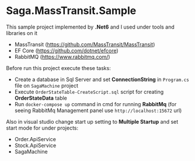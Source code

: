 # Saga.MassTransit.Sample
This sample project implemented by **.Net6** and I used under tools and libraries on it

- MassTransit (https://github.com/MassTransit/MassTransit)
- EF Core (https://github.com/dotnet/efcore)
- RabbitMQ (https://www.rabbitmq.com/)

Before run this project execute these tasks:
- Create a database in Sql Server and set **ConnectionString** in `Program.cs` file on `SagaMachine` project
- Execute `OrderStateTable-CreateScript.sql` script for creating **OrderStateData** table
- Run `docker-compose up` command in cmd for running **RabbitMq** (for seeing RabbitMq Management panel use `http://localhost:15672` url)

Also in visual studio change start up setting to **Multiple Startup** and set start mode for under projects:
- Order.ApiService
- Stock.ApiService
- SagaMachine